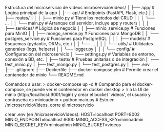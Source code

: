 Estructura del microservicio de videos
microservicioVideos/
│
├── app/                         # Lógica principal de la app
│   ├── api/                     # Endpoints (FastAPI, Flask, etc.)
│   │   ├── routes/
│   │   │   ├── minio.py         # Tiene los metodos del CRUD
│   │   │   └── ...
│   │   └── main.py              # Arranque del servidor, incluye app y routers
│   │
│   ├── services/                # Lógica de negocio
│   │   ├── minio_service.py     # Funciones para MinIO 
│   │   ├── mongo_service.py     # Funciones para MongoDB
│   │   └── postgres_service.py  # Funciones para PostgreSQL
│   │
│   ├── models/                  # Esquemas (pydantic, ORMs, etc.)
│   │   └── ...
│   │
│   └── utils/                   # Utilidades generales (logs, helpers)
│   │   └── logger.py
│   │
│   └── config/                  # Configuración del microservicio
│       └── settings.py          # Variables de entorno, conexión a BD, etc.
│
├── tests/                       # Pruebas unitarias o de integración
│   ├── test_minio.py
│   ├── test_mongo.py
│   └── test_postgres.py
│
├── .env
├── .gitignore
├── Dockerfile
├── docker-compose.ylm           # Permite crear el contenedor de minio
└── README.md

Comandos a usar:
    > docker-compose up -d      # Compando para el docker-compose, se puede ver el contenedor en docker desktop
    > Ir a la UI de minio (http://localhost:9001/login) y crear el bucket 'videos', el usuario y contraseña es minioadmin
    > python main.py            # Esto en /microservicioVideos, corre el microservicio

crear .env (en /microservicioVideos):
    HOST=localhost
    PORT=8002
    MINIO_ENDPOINT=localhost:9000
    MINIO_ACCESS_KEY=minioadmin
    MINIO_SECRET_KEY=minioadmin
    MINIO_BUCKET=videos
